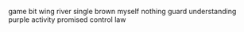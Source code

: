 game bit wing river single brown myself nothing guard understanding purple activity promised control law